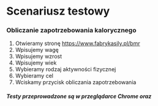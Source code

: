 # Scenariusz testowy

### Obliczanie zapotrzebowania kalorycznego

1.  Otwieramy stronę https://www.fabrykasily.pl/bmr
2.  Wpisujemy wagę
3.  Wpisujemy wzrost
4.  Wpisujemy wiek
5.  Wybieramy rodzaj aktywności fizycznej
6.  Wybieramy cel
7.  Wciskamy przycisk obliczania zapotrzebowania

##### Testy przeprowadzone są w przeglądarce Chrome oraz
